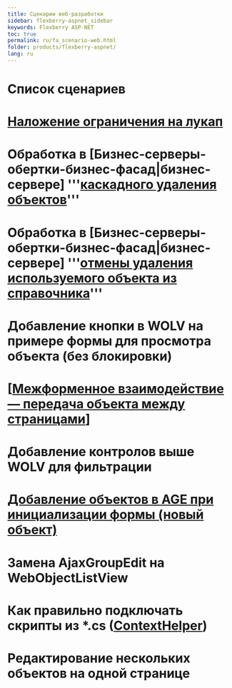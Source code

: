 ```yaml
---
title: Сценарии веб-разработки
sidebar: flexberry-aspnet_sidebar
keywords: Flexberry ASP-NET
toc: true
permalink: ru/fa_scenario-web.html
folder: products/flexberry-aspnet/
lang: ru
---
```


# Список сценариев

# [Наложение ограничения на лукап](look-up-limit-web.html)
# Обработка в [Бизнес-серверы-обертки-бизнес-фасад|бизнес-сервере] '''[каскадного удаления объектов](cascade-delete.html)'''
# Обработка в [Бизнес-серверы-обертки-бизнес-фасад|бизнес-сервере] '''[отмены удаления используемого объекта из справочника](delete-cancel.html)'''
# Добавление кнопки в WOLV на примере формы для просмотра объекта (без блокировки)
# [[Межформенное взаимодействие — передача объекта между страницами](object-transfer-web.html)]
# Добавление контролов выше WOLV для фильтрации
# [Добавление объектов в AGE при инициализации формы (новый объект)](ajax-group-edit.html)
# Замена AjaxGroupEdit на WebObjectListView
# Как правильно подключать скрипты из *.cs ([ContextHelper](context-helper.html))
# Редактирование нескольких объектов на одной странице

